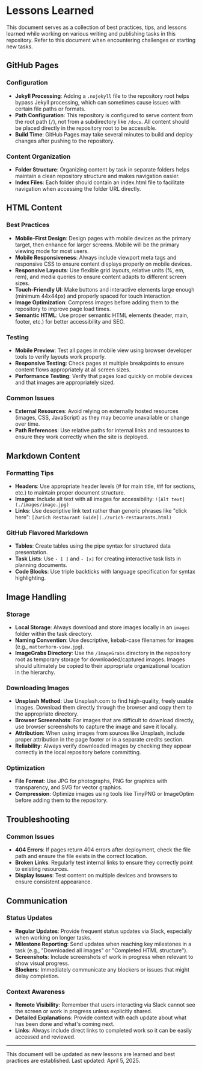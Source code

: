 # Lessons Learned

This document serves as a collection of best practices, tips, and lessons learned while working on various writing and publishing tasks in this repository. Refer to this document when encountering challenges or starting new tasks.

## GitHub Pages

### Configuration
- **Jekyll Processing**: Adding a `.nojekyll` file to the repository root helps bypass Jekyll processing, which can sometimes cause issues with certain file paths or formats.
- **Path Configuration**: This repository is configured to serve content from the root path (`/`), not from a subdirectory like `/docs`. All content should be placed directly in the repository root to be accessible.
- **Build Time**: GitHub Pages may take several minutes to build and deploy changes after pushing to the repository.

### Content Organization
- **Folder Structure**: Organizing content by task in separate folders helps maintain a clean repository structure and makes navigation easier.
- **Index Files**: Each folder should contain an index.html file to facilitate navigation when accessing the folder URL directly.

## HTML Content

### Best Practices
- **Mobile-First Design**: Design pages with mobile devices as the primary target, then enhance for larger screens. Mobile will be the primary viewing mode for most users.
- **Mobile Responsiveness**: Always include viewport meta tags and responsive CSS to ensure content displays properly on mobile devices.
- **Responsive Layouts**: Use flexible grid layouts, relative units (%, em, rem), and media queries to ensure content adapts to different screen sizes.
- **Touch-Friendly UI**: Make buttons and interactive elements large enough (minimum 44x44px) and properly spaced for touch interaction.
- **Image Optimization**: Compress images before adding them to the repository to improve page load times.
- **Semantic HTML**: Use proper semantic HTML elements (header, main, footer, etc.) for better accessibility and SEO.

### Testing
- **Mobile Preview**: Test all pages in mobile view using browser developer tools to verify layouts work properly.
- **Responsive Testing**: Check pages at multiple breakpoints to ensure content flows appropriately at all screen sizes.
- **Performance Testing**: Verify that pages load quickly on mobile devices and that images are appropriately sized.

### Common Issues
- **External Resources**: Avoid relying on externally hosted resources (images, CSS, JavaScript) as they may become unavailable or change over time.
- **Path References**: Use relative paths for internal links and resources to ensure they work correctly when the site is deployed.

## Markdown Content

### Formatting Tips
- **Headers**: Use appropriate header levels (# for main title, ## for sections, etc.) to maintain proper document structure.
- **Images**: Include alt text with all images for accessibility: `![Alt text](./images/image.jpg)`
- **Links**: Use descriptive link text rather than generic phrases like "click here": `[Zurich Restaurant Guide](./zurich-restaurants.html)`

### GitHub Flavored Markdown
- **Tables**: Create tables using the pipe syntax for structured data presentation.
- **Task Lists**: Use `- [ ]` and `- [x]` for creating interactive task lists in planning documents.
- **Code Blocks**: Use triple backticks with language specification for syntax highlighting.

## Image Handling

### Storage
- **Local Storage**: Always download and store images locally in an `images` folder within the task directory.
- **Naming Convention**: Use descriptive, kebab-case filenames for images (e.g., `matterhorn-view.jpg`).
- **ImageGrabs Directory**: Use the `/ImageGrabs` directory in the repository root as temporary storage for downloaded/captured images. Images should ultimately be copied to their appropriate organizational location in the hierarchy.

### Downloading Images
- **Unsplash Method**: Use Unsplash.com to find high-quality, freely usable images. Download them directly through the browser and copy them to the appropriate directory.
- **Browser Screenshots**: For images that are difficult to download directly, use browser screenshots to capture the image and save it locally.
- **Attribution**: When using images from sources like Unsplash, include proper attribution in the page footer or in a separate credits section.
- **Reliability**: Always verify downloaded images by checking they appear correctly in the local repository before committing.

### Optimization
- **File Format**: Use JPG for photographs, PNG for graphics with transparency, and SVG for vector graphics.
- **Compression**: Optimize images using tools like TinyPNG or ImageOptim before adding them to the repository.

## Troubleshooting

### Common Issues
- **404 Errors**: If pages return 404 errors after deployment, check the file path and ensure the file exists in the correct location.
- **Broken Links**: Regularly test internal links to ensure they correctly point to existing resources.
- **Display Issues**: Test content on multiple devices and browsers to ensure consistent appearance.

## Communication

### Status Updates
- **Regular Updates**: Provide frequent status updates via Slack, especially when working on longer tasks.
- **Milestone Reporting**: Send updates when reaching key milestones in a task (e.g., "Downloaded all images" or "Completed HTML structure").
- **Screenshots**: Include screenshots of work in progress when relevant to show visual progress.
- **Blockers**: Immediately communicate any blockers or issues that might delay completion.

### Context Awareness
- **Remote Visibility**: Remember that users interacting via Slack cannot see the screen or work in progress unless explicitly shared.
- **Detailed Explanations**: Provide context with each update about what has been done and what's coming next.
- **Links**: Always include direct links to completed work so it can be easily accessed and reviewed.

---

This document will be updated as new lessons are learned and best practices are established. Last updated: April 5, 2025.

